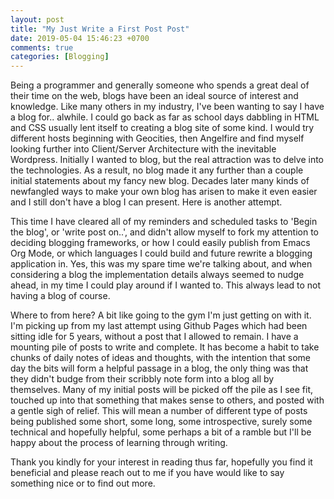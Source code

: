 ```yaml
---
layout: post
title: "My Just Write a First Post Post"
date: 2019-05-04 15:46:23 +0700
comments: true
categories: [Blogging]
---
```


Being a programmer and generally someone who spends a great
deal of their time on the web, blogs have been an ideal source of interest 
and knowledge.  Like many others in my industry, I've been wanting to say I have a blog for.. alwhile.
I could go back as far as school days dabbling in HTML and CSS usually lent itself
to creating a blog site of some kind.  I would try different hosts 
beginning with Geocities, then Angelfire and find myself looking further into 
Client/Server Architecture with the inevitable Wordpress.  Initially I wanted to 
blog, but the real attraction was to delve into the
technologies.  As a result, no blog made it any further than a couple 
initial statements about my fancy new blog.  Decades later many kinds of 
newfangled ways to make your own blog has arisen to make it even easier and I still don't have a 
blog I can present.  Here is another attempt. 

This time I have cleared all of my reminders and scheduled tasks to 'Begin the blog', 
or 'write post on..', and didn't allow myself to fork my attention to 
deciding blogging frameworks, or how I could easily publish from Emacs Org Mode, 
or which languages I could build and future rewrite a blogging application in. 
Yes, this was my spare time we're talking about, and when considering a blog
the implementation details always seemed to nudge ahead, in my time I could play around if I wanted to.
  This always lead to not having a blog of course.

Where to from here? A bit like going to the gym I'm just getting on with it. I'm picking up from my last
attempt using Github Pages which had been sitting idle for 5 years,
without a post that I allowed to remain. I have a mounting pile of posts to write and complete.
It has become a habit to 
take chunks of daily notes of ideas and thoughts, with the intention that some day the bits
will form a helpful passage in a blog, 
the only thing was that they didn't budge from their scribbly note form into a blog all by themselves. 
Many of my initial posts will be picked off the pile as I see fit, touched up into 
that something that makes sense to others, and posted with a gentle sigh of relief.
This will mean a number of different type of posts being published some short, some
long, some introspective, surely some technical and hopefully helpful,
some perhaps a bit of a ramble but I'll be happy about the process of learning
through writing.

Thank you kindly for your interest in reading thus far, hopefully you find 
it beneficial and please reach out to me if you have would like to
say something nice or to find out more.
